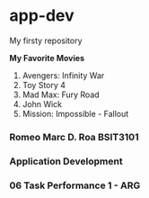 # app-dev
My firsty repository

**My Favorite Movies**
1. Avengers: Infinity War
2. Toy Story 4
3. Mad Max: Fury Road
4. John Wick
5. Mission: Impossible - Fallout

### Romeo Marc D. Roa BSIT3101
### Application Development
### 06 Task Performance 1 - ARG
